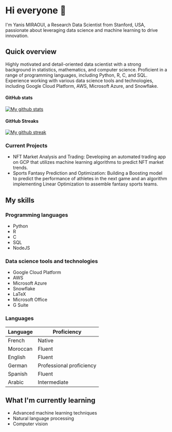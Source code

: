 # Hi everyone :wave:

I'm Yanis MIRAOUI, a Research Data Scientist from Stanford, USA, passionate about leveraging data science and machine learning to drive innovation.

## Quick overview

Highly motivated and detail-oriented data scientist with a strong background in statistics, mathematics, and computer science. Proficient in a range of programming languages, including Python, R, C, and SQL. Experience working with various data science tools and technologies, including Google Cloud Platform, AWS, Microsoft Azure, and Snowflake.

#### GitHub stats 

<a href="https://github.com/ymiraoui/github-readme-stats">
<img align="center" src="https://github-readme-stats.anuraghazra1.vercel.app/api?username=ymiraoui&show_icons=true&line_height=27&include_all_commits=true" alt="My github stats" />
</a>

#### GitHub Streaks

<a href="https://streak-stats.demolab.com/?user=ymiraoui">
<img align="center" src="https://streak-stats.demolab.com/?user=ymiraoui" alt="My github streak" />
</a>

### Current Projects

* NFT Market Analysis and Trading: Developing an automated trading app on GCP that utilizes machine learning algorithms to predict NFT market trends.
* Sports Fantasy Prediction and Optimization: Building a Boosting model to predict the performance of athletes in the next game and an algorithm implementing Linear Optimization to assemble fantasy sports teams.

## My skills 

### Programming languages

* Python
* R
* C
* SQL
* NodeJS

### Data science tools and technologies

* Google Cloud Platform
* AWS
* Microsoft Azure
* Snowflake
* LaTeX
* Microsoft Office
* G Suite

### Languages 

| Language      | Proficiency                                                               |
| ------------- | ------------------------------------------------------------------------- |
| French        | Native                                                                   |
| Moroccan      | Fluent                                                                   |
| English       | Fluent                                                                   |
| German        | Professional proficiency                                                 |
| Spanish       | Fluent                                                                   |
| Arabic        | Intermediate                                                             |

## What I'm currently learning 

* Advanced machine learning techniques
* Natural language processing
* Computer vision